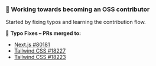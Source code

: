 ### 👋 Working towards becoming an OSS contributor  
Started by fixing typos and learning the contribution flow.

🔹 **Typo Fixes – PRs merged to:**  
- [Next.js #80181](https://github.com/vercel/next.js/pull/80181)  
- [Tailwind CSS #18227](https://github.com/tailwindlabs/tailwindcss/pull/18227)  
- [Tailwind CSS #18223](https://github.com/tailwindlabs/tailwindcss/pull/18223)
